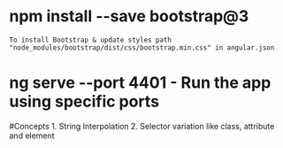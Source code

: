 

# npm install --save bootstrap@3
    To install Bootstrap & update styles path "node_modules/bootstrap/dist/css/bootstrap.min.css" in angular.json

# ng serve --port 4401  - Run the app using specific ports

#Concepts
    1. String Interpolation
    2. Selector variation like class, attribute and element